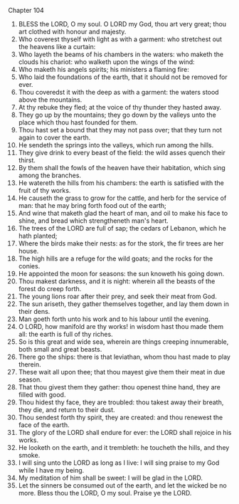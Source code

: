 

Chapter 104

1. BLESS the LORD, O my soul.  O LORD my God, thou art very great; thou art clothed with honour and majesty.
2. Who coverest thyself with light as with a garment: who stretchest out the heavens like a curtain:
3. Who layeth the beams of his chambers in the waters: who maketh the clouds his chariot: who walketh upon the wings of the wind:
4. Who maketh his angels spirits; his ministers a flaming fire:
5. Who laid the foundations of the earth, that it should not be removed for ever.
6. Thou coveredst it with the deep as with a garment: the waters stood above the mountains.
7. At thy rebuke they fled; at the voice of thy thunder they hasted away.
8. They go up by the mountains; they go down by the valleys unto the place which thou hast founded for them.
9. Thou hast set a bound that they may not pass over; that they turn not again to cover the earth.
10. He sendeth the springs into the valleys, which run among the hills.
11. They give drink to every beast of the field: the wild asses quench their thirst.
12. By them shall the fowls of the heaven have their habitation, which sing among the branches.
13. He watereth the hills from his chambers: the earth is satisfied with the fruit of thy works.
14. He causeth the grass to grow for the cattle, and herb for the service of man: that he may bring forth food out of the earth;
15. And wine that maketh glad the heart of man, and oil to make his face to shine, and bread which strengtheneth man's heart.
16. The trees of the LORD are full of sap; the cedars of Lebanon, which he hath planted;
17. Where the birds make their nests: as for the stork, the fir trees are her house.
18. The high hills are a refuge for the wild goats; and the rocks for the conies.
19. He appointed the moon for seasons: the sun knoweth his going down.
20. Thou makest darkness, and it is night: wherein all the beasts of the forest do creep forth.
21. The young lions roar after their prey, and seek their meat from God.
22. The sun ariseth, they gather themselves together, and lay them down in their dens.
23. Man goeth forth unto his work and to his labour until the evening.
24. O LORD, how manifold are thy works!  in wisdom hast thou made them all: the earth is full of thy riches.
25. So is this great and wide sea, wherein are things creeping innumerable, both small and great beasts.
26. There go the ships: there is that leviathan, whom thou hast made to play therein.
27. These wait all upon thee; that thou mayest give them their meat in due season.
28. That thou givest them they gather: thou openest thine hand, they are filled with good.
29. Thou hidest thy face, they are troubled: thou takest away their breath, they die, and return to their dust.
30. Thou sendest forth thy spirit, they are created: and thou renewest the face of the earth.
31. The glory of the LORD shall endure for ever: the LORD shall rejoice in his works.
32. He looketh on the earth, and it trembleth: he toucheth the hills, and they smoke.
33. I will sing unto the LORD as long as I live: I will sing praise to my God while I have my being.
34. My meditation of him shall be sweet: I will be glad in the LORD.
35. Let the sinners be consumed out of the earth, and let the wicked be no more.  Bless thou the LORD, O my soul.  Praise ye the LORD.
